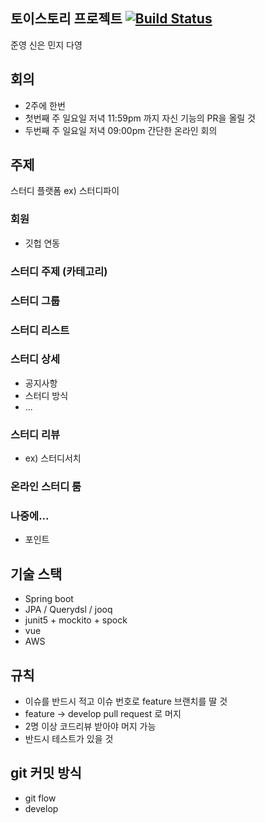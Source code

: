 

## 토이스토리 프로젝트 [![Build Status](https://travis-ci.org/SLEEP-JAVA/study-boot.svg?branch=develop)](https://travis-ci.org/SLEEP-JAVA/study-boot)

준영 신은 민지 다영


## 회의 

- 2주에 한번 
- 첫번째 주 일요일 저녁 11:59pm 까지 자신 기능의 PR을 올릴 것
- 두번째 주 일요일 저녁 09:00pm 간단한 온라인 회의 


## 주제
스터디 플랫폼
ex) 스터디파이
### 회원
- 깃헙 연동
### 스터디 주제 (카테고리)
### 스터디 그룹
### 스터디 리스트
### 스터디 상세
- 공지사항
- 스터디 방식
- ...
### 스터디 리뷰
- ex) 스터디서치
### 온라인 스터디 룸
### 나중에...
- 포인트


## 기술 스택 

- Spring boot 
- JPA / Querydsl / jooq
- junit5 + mockito + spock 
- vue 
- AWS


## 규칙 

- 이슈를 반드시 적고 이슈 번호로 feature 브랜치를 딸 것 
- feature -> develop pull request 로 머지 
- 2명 이상 코드리뷰 받아야 머지 가능
- 반드시 테스트가 있을 것


## git 커밋 방식

- git flow
- develop
